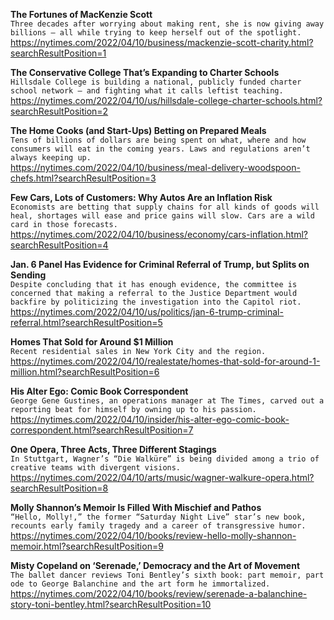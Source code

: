 **The Fortunes of MacKenzie Scott**\
`Three decades after worrying about making rent, she is now giving away billions — all while trying to keep herself out of the spotlight.`\
https://nytimes.com/2022/04/10/business/mackenzie-scott-charity.html?searchResultPosition=1

**The Conservative College That’s Expanding to Charter Schools**\
`Hillsdale College is building a national, publicly funded charter school network — and fighting what it calls leftist teaching.`\
https://nytimes.com/2022/04/10/us/hillsdale-college-charter-schools.html?searchResultPosition=2

**The Home Cooks (and Start-Ups) Betting on Prepared Meals**\
`Tens of billions of dollars are being spent on what, where and how consumers will eat in the coming years. Laws and regulations aren’t always keeping up.`\
https://nytimes.com/2022/04/10/business/meal-delivery-woodspoon-chefs.html?searchResultPosition=3

**Few Cars, Lots of Customers: Why Autos Are an Inflation Risk**\
`Economists are betting that supply chains for all kinds of goods will heal, shortages will ease and price gains will slow. Cars are a wild card in those forecasts.`\
https://nytimes.com/2022/04/10/business/economy/cars-inflation.html?searchResultPosition=4

**Jan. 6 Panel Has Evidence for Criminal Referral of Trump, but Splits on Sending**\
`Despite concluding that it has enough evidence, the committee is concerned that making a referral to the Justice Department would backfire by politicizing the investigation into the Capitol riot.`\
https://nytimes.com/2022/04/10/us/politics/jan-6-trump-criminal-referral.html?searchResultPosition=5

**Homes That Sold for Around $1 Million**\
`Recent residential sales in New York City and the region.`\
https://nytimes.com/2022/04/10/realestate/homes-that-sold-for-around-1-million.html?searchResultPosition=6

**His Alter Ego: Comic Book Correspondent**\
`George Gene Gustines, an operations manager at The Times, carved out a reporting beat for himself by owning up to his passion.`\
https://nytimes.com/2022/04/10/insider/his-alter-ego-comic-book-correspondent.html?searchResultPosition=7

**One Opera, Three Acts, Three Different Stagings**\
`In Stuttgart, Wagner’s “Die Walküre” is being divided among a trio of creative teams with divergent visions.`\
https://nytimes.com/2022/04/10/arts/music/wagner-walkure-opera.html?searchResultPosition=8

**Molly Shannon’s Memoir Is Filled With Mischief and Pathos**\
`“Hello, Molly!,” the former “Saturday Night Live” star’s new book, recounts early family tragedy and a career of transgressive humor.`\
https://nytimes.com/2022/04/10/books/review-hello-molly-shannon-memoir.html?searchResultPosition=9

**Misty Copeland on ‘Serenade,’ Democracy and the Art of Movement**\
`The ballet dancer reviews Toni Bentley’s sixth book: part memoir, part ode to George Balanchine and the art form he immortalized.`\
https://nytimes.com/2022/04/10/books/review/serenade-a-balanchine-story-toni-bentley.html?searchResultPosition=10

